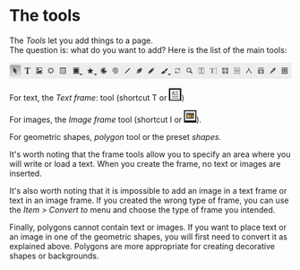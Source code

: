 # The tools

The _Tools_ let you add things to a page.  
The question is: what do you want to add? Here is the list of the main tools:

![The Scribus Toolbar](tools/toolbar-fr.png)

For text, the _Text frame_: tool (shortcut T or ![](tools//tool-text.png))

For images, the _Image frame_ tool (shortcut I or ![](tools//tool-image.png)).

For geometric shapes, _polygon_ tool or the preset _shapes_.

It's worth noting that the frame tools allow you to specify an area where you will write or load a text. When you create the frame, no text or images are inserted.

It's also worth noting that it is impossible to add an image in a text frame or text in an image frame. If you created the wrong type of frame, you can use the _Item > Convert to_ menu and choose the type of frame you intended.

Finally, polygons cannot contain text or images. If you want to place text or an image in one of the geometric shapes, you will first need to convert it as explained above. Polygons are more appropriate for creating decorative shapes or backgrounds.
